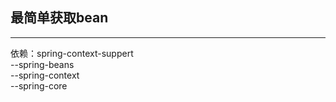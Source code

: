 ## 最简单获取bean
---
依赖：spring-context-suppert  
        --spring-beans  
        --spring-context    
        --spring-core   
    